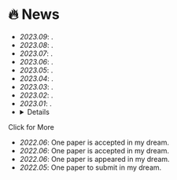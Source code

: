 # 🔥 News
- *2023.09*: .
- *2023.08*: .
- *2023.07*: .
- *2023.06*: .
- *2023.05*: .
- *2023.04*: .
- *2023.03*: .
- *2023.02*: .
- *2023.01*: .
- <details>
<summary markdown="span">Click for More</summary>
<ul>
<li> <i>2022.06</i>:  One paper is accepted in my dream. </li>
<li> <i>2022.06</i>:  One paper is accepted in my dream.</li>
<li> <i>2022.06</i>:  One paper is appeared in my dream.</li>
<li> <i>2022.05</i>:  One paper to submit in my dream.</li>
</ul>
</details>